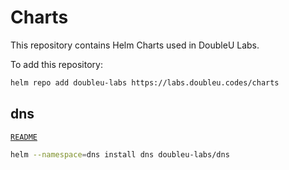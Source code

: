 # Charts

This repository contains Helm Charts used in DoubleU Labs.

To add this repository:

```sh
helm repo add doubleu-labs https://labs.doubleu.codes/charts
```

## dns

[`README`](./charts/dns/README.md)

```sh
helm --namespace=dns install dns doubleu-labs/dns
```
